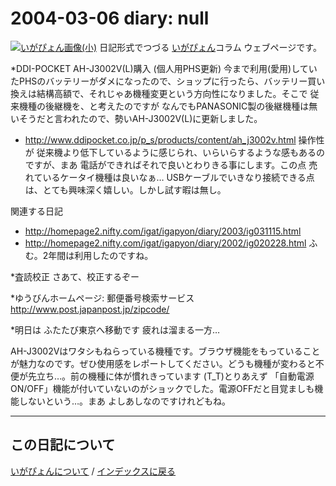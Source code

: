 2004-03-06 diary: null
=====================================================================================================
[![いがぴょん画像(小)](https://igapyon.github.io/diary/images/iga200306s.jpg "いがぴょん")](https://igapyon.github.io/diary/memo/memoigapyon.html) 日記形式でつづる [いがぴょん](https://igapyon.github.io/diary/memo/memoigapyon.html)コラム ウェブページです。

*DDI-POCKET AH-J3002V(L)購入 (個人用PHS更新)
今まで利用(愛用)していたPHSのバッテリーがダメになったので、ショップに行ったら、バッテリー買い換えは結構高額で、それじゃあ機種変更という方向性になりました。そこで 従来機種の後継機を、と考えたのですが なんでもPANASONIC製の後継機種は無いそうだと言われたので、勢いAH-J3002V(L)に更新しました。

* http://www.ddipocket.co.jp/p_s/products/content/ah_j3002v.html
操作性が 従来機より低下しているように感じられ、いらいらするような感もあるのですが、まあ 電話ができればそれで良いとわりきる事にします。この点 売れているケータイ機種は良いなぁ…
USBケーブルでいきなり接続できる点は、とても興味深く嬉しい。しかし試す暇は無し。

関連する日記

* http://homepage2.nifty.com/igat/igapyon/diary/2003/ig031115.html
* http://homepage2.nifty.com/igat/igapyon/diary/2002/ig020228.html 
ふむ。2年間は利用したのですね。

*査読校正
さあて、校正するぞー

*ゆうびんホームページ: 郵便番号検索サービス
http://www.post.japanpost.jp/zipcode/

*明日は ふたたび東京へ移動です
疲れは溜まる一方…

AH-J3002Vはワタシもねらっている機種です。ブラウザ機能をもっていることが魅力なのです。ぜひ使用感をレポートしてください。どうも機種が変わると不便が先立ち…。前の機種に体が慣れきっています (T_T)とりあえず 「自動電源ON/OFF」機能が付いていないのがショックでした。電源OFFだと目覚ましも機能しないという…。まあ よしあしなのですけれどもね。


----------------------------------------------------------------------------------------------------

## この日記について
[いがぴょんについて](http://www.igapyon.jp/igapyon/diary/memo/memoigapyon.html) / [インデックスに戻る](https://igapyon.github.io/diary/idxall.html)
